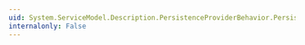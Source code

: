 ```yaml
---
uid: System.ServiceModel.Description.PersistenceProviderBehavior.PersistenceOperationTimeout
internalonly: False
---
```

